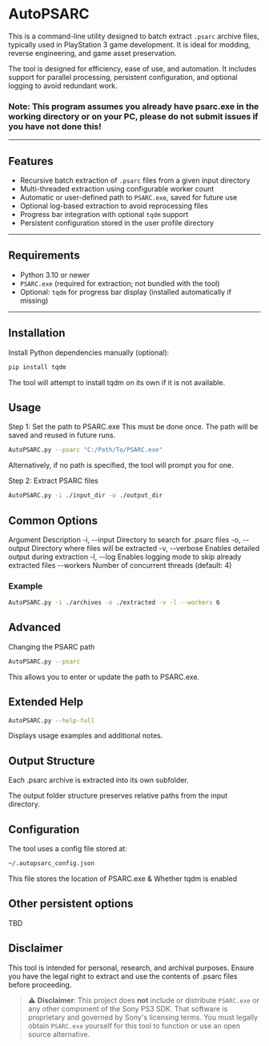 # AutoPSARC
This is a command-line utility designed to batch extract `.psarc` archive files, typically used in PlayStation 3 game development. It is ideal for modding, reverse engineering, and game asset preservation.

The tool is designed for efficiency, ease of use, and automation. It includes support for parallel processing, persistent configuration, and optional logging to avoid redundant work.

### Note: This program assumes you already have psarc.exe in the working directory or on your PC, please do not submit issues if you have not done this!

---

## Features

- Recursive batch extraction of `.psarc` files from a given input directory
- Multi-threaded extraction using configurable worker count
- Automatic or user-defined path to `PSARC.exe`, saved for future use
- Optional log-based extraction to avoid reprocessing files
- Progress bar integration with optional `tqdm` support
- Persistent configuration stored in the user profile directory

---

## Requirements

- Python 3.10 or newer
- `PSARC.exe` (required for extraction; not bundled with the tool)
- Optional: `tqdm` for progress bar display (installed automatically if missing)

---

## Installation

Install Python dependencies manually (optional):

```bash
pip install tqdm
```
The tool will attempt to install tqdm on its own if it is not available.

## Usage
Step 1: Set the path to PSARC.exe
This must be done once. The path will be saved and reused in future runs.

```bash
AutoPSARC.py --psarc "C:/Path/To/PSARC.exe"
```
Alternatively, if no path is specified, the tool will prompt you for one.

Step 2: Extract PSARC files
```bash
AutoPSARC.py -i ./input_dir -o ./output_dir
```

## Common Options
Argument	Description
-i, --input	Directory to search for .psarc files
-o, --output	Directory where files will be extracted
-v, --verbose	Enables detailed output during extraction
-l, --log	Enables logging mode to skip already extracted files
--workers	Number of concurrent threads (default: 4)

### Example
```bash
AutoPSARC.py -i ./archives -o ./extracted -v -l --workers 6
```

## Advanced
Changing the PSARC path
```bash
AutoPSARC.py --psarc
```
This allows you to enter or update the path to PSARC.exe.

## Extended Help
```bash
AutoPSARC.py --help-full
```
Displays usage examples and additional notes.

## Output Structure
Each .psarc archive is extracted into its own subfolder.

The output folder structure preserves relative paths from the input directory.

## Configuration
The tool uses a config file stored at:

```bash
~/.autopsarc_config.json
```
This file stores the location of PSARC.exe & Whether tqdm is enabled

## Other persistent options
TBD


## Disclaimer
This tool is intended for personal, research, and archival purposes. Ensure you have the legal right to extract and use the contents of .psarc files before proceeding.

> ⚠️ **Disclaimer**: This project does **not** include or distribute `PSARC.exe` or any other component of the Sony PS3 SDK. That software is proprietary and governed by Sony's licensing terms. You must legally obtain `PSARC.exe` yourself for this tool to function or use an open source alternative.
